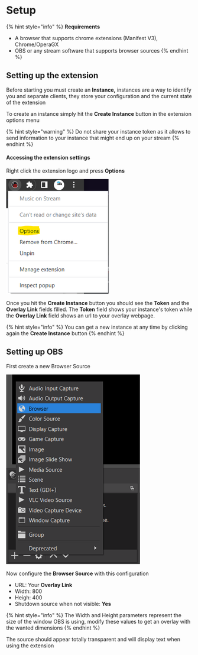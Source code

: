# Setup

{% hint style="info" %}
**Requirements**

* A browser that supports chrome extensions (Manifest V3), Chrome/OperaGX
* OBS or any stream software that supports browser sources
{% endhint %}

## Setting up the extension

Before starting you must create an **Instance,** instances are a way to identify you and separate clients, they store your configuration and the current state of the extension

To create an instance simply hit the **Create Instance** button in the extension options menu

{% hint style="warning" %}
Do not share your instance token as it allows to send information to your instance that might end up on your stream
{% endhint %}

#### Accessing the extension settings

Right click the extension logo and press **Options**

![](<../.gitbook/assets/image (2).png>)

Once you hit the **Create Instance** button you should see the **Token** and the **Overlay Link** fields filled. The **Token** field shows your instance's token while the **Overlay Link** field shows an url to your overlay webpage.

{% hint style="info" %}
You can get a new instance at any time by clicking again the **Create Instance** button
{% endhint %}

## Setting up OBS

First create a new Browser Source

![](<../.gitbook/assets/image (4).png>)

Now configure the **Browser Source** with this configuration

* URL: Your **Overlay Link**
* Width: 800
* Heigh: 400
* Shutdown source when not visible: **Yes**

{% hint style="info" %}
The Width and Height parameters represent the size of the window OBS is using, modify these values to get an overlay with the wanted dimensions
{% endhint %}

The source should appear totally transparent and will display text when using the extension
